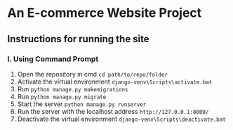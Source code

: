# An E-commerce Website Project

## Instructions for running the site

### I. Using Command Prompt
1. Open the repository in cmd `cd path/to/repo/folder`
2. Activate the virtual environment `django-venv\Scripts\activate.bat`
3. Run `python manage.py makemigrations`
4. Run `python manage.py migrate`
5. Start the server `python manage.py runserver`
6. Run the server with the localhost address `http://127.0.0.1:8000/`
7. Deactivate the virtual environment `django-venv\Scripts\deactivate.bat`

